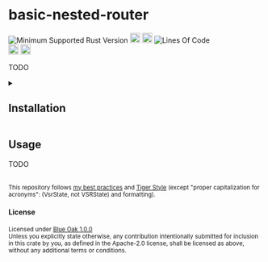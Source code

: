 # basic-nested-router
![Minimum Supported Rust Version](https://img.shields.io/badge/nightly-1.86+-ab6000.svg)
[<img alt="crates.io" src="https://img.shields.io/crates/v/basic-nested-router.svg?color=fc8d62&logo=rust" height="20" style=flat-square>](https://crates.io/crates/basic-nested-router)
[<img alt="docs.rs" src="https://img.shields.io/badge/docs.rs-66c2a5?style=for-the-badge&labelColor=555555&logo=docs.rs&style=flat-square" height="20">](https://docs.rs/basic-nested-router)
![Lines Of Code](https://img.shields.io/badge/LoC-3229-lightblue)
<br>
[<img alt="ci errors" src="https://img.shields.io/github/actions/workflow/status/valeratrades/basic-nested-router/errors.yml?branch=master&style=for-the-badge&style=flat-square&label=errors&labelColor=420d09" height="20">](https://github.com/valeratrades/basic-nested-router/actions?query=branch%3Amaster) <!--NB: Won't find it if repo is private-->
[<img alt="ci warnings" src="https://img.shields.io/github/actions/workflow/status/valeratrades/basic-nested-router/warnings.yml?branch=master&style=for-the-badge&style=flat-square&label=warnings&labelColor=d16002" height="20">](https://github.com/valeratrades/basic-nested-router/actions?query=branch%3Amaster) <!--NB: Won't find it if repo is private-->

TODO

<!-- markdownlint-disable -->
<details>
  <summary>
    <h2>Installation</h2>
  </summary>
	<pre>
		<code class="language-sh">TODO</code></pre>
</details>
<!-- markdownlint-restore -->

## Usage
TODO


<br>

<sup>
	This repository follows <a href="https://github.com/valeratrades/.github/tree/master/best_practices">my best practices</a> and <a href="https://github.com/tigerbeetle/tigerbeetle/blob/main/docs/TIGER_STYLE.md">Tiger Style</a> (except "proper capitalization for acronyms": (VsrState, not VSRState) and formatting).
</sup>


#### License

<sup>
	Licensed under <a href="LICENSE">Blue Oak 1.0.0</a>
</sup>

<br>

<sub>
	Unless you explicitly state otherwise, any contribution intentionally submitted
for inclusion in this crate by you, as defined in the Apache-2.0 license, shall
be licensed as above, without any additional terms or conditions.
</sub>


